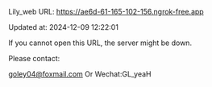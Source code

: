 Lily_web URL: https://ae6d-61-165-102-156.ngrok-free.app

Updated at: 2024-12-09 12:22:01

If you cannot open this URL, the server might be down.

Please contact: 

goley04@foxmail.com Or Wechat:GL_yeaH